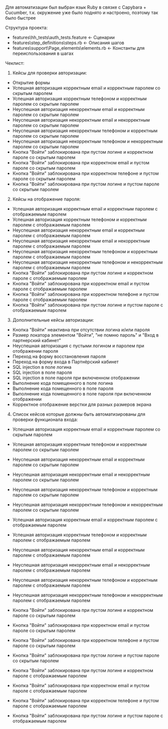 Для автоматизации был выбран язык Ruby в связке с Capybara + Cucumber, т.к. окружение уже было поднято и настроено, поэтому так было быстрее

Структура проекта:
- features\hh_tests\auth_tests.feature <- Сценарии
- features\step_definitions\steps.rb <- Описания шагов
- features\support\Page_elements\elements.rb <- Константы для переиспользования в шагах

Чеклист:
1) Кейсы для проверки авторизации:
- Открытие формы
- Успешная авторизация корректным email и корректным паролем со скрытым паролем
- Успешная авторизация корректным телефоном и корректным паролем со скрытым паролем
- Неуспешная авторизация некорректным email и корректным паролем со скрытым паролем
- Неуспешная авторизация некорректным email и некорректным паролем со скрытым паролем
- Неуспешная авторизация некорректным телефоном и корректным паролем со скрытым паролем
- Неуспешная авторизация некорректным телефоном и некорректным паролем со скрытым паролем
- Кнопка "Войти" заблокирована при пустом логине и корректном пароле со скрытым паролем
- Кнопка "Войти" заблокирована при корректном email и пустом пароле со скрытым паролем
- Кнопка "Войти" заблокирована при корректном телефоне и пустом пароле со скрытым паролем
- Кнопка "Войти" заблокирована при пустом логине и пустом пароле со скрытым паролем

2) Кейсы на отображение пароля:
- Успешная авторизация корректным email и корректным паролем с отображаемым паролем
- Успешная авторизация корректным телефоном и корректным паролем с отображаемым паролем
- Неуспешная авторизация некорректным email и корректным паролем с отображаемым паролем
- Неуспешная авторизация некорректным email и некорректным паролем с отображаемым паролем
- Неуспешная авторизация некорректным телефоном и корректным паролем с отображаемым паролем
- Неуспешная авторизация некорректным телефоном и некорректным паролем с отображаемым паролем
- Кнопка "Войти" заблокирована при пустом логине и корректном пароле с отображаемым паролем
- Кнопка "Войти" заблокирована при корректном email и пустом пароле с отображаемым паролем
- Кнопка "Войти" заблокирована при корректном телефоне и пустом пароле с отображаемым паролем
- Кнопка "Войти" заблокирована при пустом логине и пустом пароле с отображаемым паролем

3) Дополнительные кейсы авторизации:
- Кнопка "Войти" неактивна при отсутствии логина и/или пароля
- Размер локатора элементом "Войти", "не помню пароль" и "Вход в партнерский кабинет"
- Неуспешная авторизация с пустыми логином и паролем при отображении пароля
- Переход на форму восстановления пароля
- Переход на форму входа в Партнёрский кабинет
- SQL injection в поле логина
- SQL injection в поле пароля
- SQL injection в поле пароля при включенном отображении
- Выполнение кода помещенного в поле логина
- Выполнение кода помещенного в поле пароля
- Выполнение кода помещенного в поле пароля при включенном отображении
- Корректное отображение верстки для разных размеров экрана

4) Список кейсов которые должны быть автоматизированы для проверки функционала входа:
- Успешная авторизация корректным email и корректным паролем со скрытым паролем
- Успешная авторизация корректным телефоном и корректным паролем со скрытым паролем
- Неуспешная авторизация некорректным email и корректным паролем со скрытым паролем
- Неуспешная авторизация некорректным email и некорректным паролем со скрытым паролем
- Неуспешная авторизация некорректным телефоном и корректным паролем со скрытым паролем
- Неуспешная авторизация некорректным телефоном и некорректным паролем со скрытым паролем
- Успешная авторизация корректным email и корректным паролем с отображаемым паролем
- Успешная авторизация корректным телефоном и корректным паролем с отображаемым паролем
- Неуспешная авторизация некорректным email и корректным паролем с отображаемым паролем
- Неуспешная авторизация некорректным email и некорректным паролем с отображаемым паролем
- Неуспешная авторизация некорректным телефоном и корректным паролем с отображаемым паролем
- Неуспешная авторизация некорректным телефоном и некорректным паролем с отображаемым паролем

- Кнопка "Войти" заблокирована при пустом логине и корректном пароле со скрытым паролем
- Кнопка "Войти" заблокирована при корректном email и пустом пароле со скрытым паролем
- Кнопка "Войти" заблокирована при корректном телефоне и пустом пароле со скрытым паролем
- Кнопка "Войти" заблокирована при пустом логине и пустом пароле со скрытым паролем
- Кнопка "Войти" заблокирована при пустом логине и корректном пароле с отображаемым паролем
- Кнопка "Войти" заблокирована при корректном email и пустом пароле с отображаемым паролем
- Кнопка "Войти" заблокирована при корректном телефоне и пустом пароле с отображаемым паролем
- Кнопка "Войти" заблокирована при пустом логине и пустом пароле с отображаемым паролем
